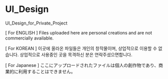 # UI_Design
UI_Design_for_Private_Project


[ For ENGLISH ]
Files uploaded here are personal creations and are not commercially available.

[ For KOREAN ]
이곳에 올라온 파일들은 개인의 창작물이며, 상업적으로 이용할 수 없습니다.
상업적으로 사용중인 곳을 목격하신 분은 연락주셨으면합니다.

[ For Japanese ]
ここにアップロードされたファイルは個人の創作物であり、商業的に利用することはできません。
